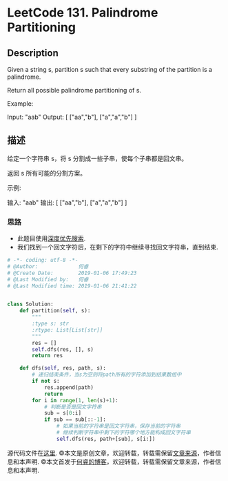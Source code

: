 # LeetCode 131. Palindrome Partitioning

## Description

Given a string s, partition s such that every substring of the partition is a palindrome.

Return all possible palindrome partitioning of s.

Example:

Input: "aab"
Output:
[
  ["aa","b"],
  ["a","a","b"]
]

## 描述

给定一个字符串 s，将 s 分割成一些子串，使每个子串都是回文串。

返回 s 所有可能的分割方案。

示例:

输入: "aab"
输出:
[
  ["aa","b"],
  ["a","a","b"]
]

### 思路

* 此题目使用[深度优先搜索](https://zh.wikipedia.org/zh-hans/%E6%B7%B1%E5%BA%A6%E4%BC%98%E5%85%88%E6%90%9C%E7%B4%A2).
* 我们找到一个回文字符后，在剩下的字符中继续寻找回文字符串，直到结束.

```python
# -*- coding: utf-8 -*-
# @Author:             何睿
# @Create Date:        2019-01-06 17:49:23
# @Last Modified by:   何睿
# @Last Modified time: 2019-01-06 21:41:22


class Solution:
    def partition(self, s):
        """
        :type s: str
        :rtype: List[List[str]]
        """
        res = []
        self.dfs(res, [], s)
        return res

    def dfs(self, res, path, s):
        # 递归结束条件，当s为空则将path所有的字符添加到结果数组中
        if not s:
            res.append(path)
            return
        for i in range(1, len(s)+1):
            # 判断是否是回文字符串
            sub = s[0:i]
            if sub == sub[::-1]:
                # 如果当前的字符串是回文字符串，保存当前的字符串
                # 继续判断字符串中剩下的字符哪个地方能构成回文字符串
                self.dfs(res, path+[sub], s[i:])
```

源代码文件在[这里](https://github.com/ruicore/Algorithm/blob/master/Leetcode/2019-01-06-131-Palindrome-Partitioning.py).
©本文是原创文章，欢迎转载，转载需保留[文章来源](https://www.ruicore.cn/)，作者信息和本声明.
©本文首发于[何睿的博客](https://www.ruicore.cn/)，欢迎转载，转载需保留文章来源，作者信息和本声明.
